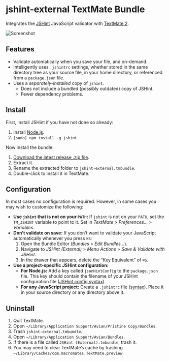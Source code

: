 # jshint-external TextMate Bundle

Integrates the [JSHint](http://www.jshint.com/) JavaScript validator with [TextMate 2](https://github.com/textmate/textmate).

![Screenshot](https://raw.github.com/natesilva/jshint-external.tmbundle/master/screenshot.png)

## Features

* Validate automatically when you save your file, and on-demand.
* Intelligently uses `.jshintrc` settings, whether stored in the same directory tree as your source file, in your home directory, or referenced from a `package.json` file.
* Uses a *separately-installed* copy of `jshint`.
    * Does not include a bundled (possibly outdated) copy of JSHint.
    * Fewer dependency problems.

## Install

First, install JSHint if you have not done so already:

1. Install [Node.js](https://nodejs.org/).
2. `[sudo] npm install -g jshint`

Now install the bundle:

1. [Download the latest release .zip file](https://github.com/natesilva/jshint-external.tmbundle/releases/latest).
2. Extract it.
3. Rename the extracted folder to `jshint-external.tmbundle`.
4. Double-click to install it in TextMate.

## Configuration

In most cases no configuration is required. However, in some cases you may wish to customize the following:

* **Use `jshint` that is not on your `PATH`:** If `jshint` is not on your `PATH`, set the `TM_JSHINT` variable to point to it. Set in *TextMate* > *Preferences…* > *Variables*.
* **Don’t validate on save:** If you don’t want to validate your JavaScript automatically whenever you press `⌘S`:
    1. Open the Bundle Editor (*Bundles* > *Edit Bundles…*).
    2. Navigate to *JSHint (External)* > *Menu Actions* > *Save & Validate with JSHint*.
    3. In the drawer that appears, delete the “Key Equivalent” of `⌘S`.
* **Use a project-specific JSHint configuration:**
    * **For Node.js:** Add a key called `jsonHintConfig` to the `package.json` file. This key should contain the filename of your JSHint configuration file ([JSHint config syntax](http://www.jshint.com/docs/)).
    * **For any JavaScript project:** Create a `.jshintrc` file ([syntax](http://www.jshint.com/docs/)). Place it in your source directory or any directory above it.

## Uninstall

1. Quit TextMate.
2. Open `~/Library/Application Support/Avian/Pristine Copy/Bundles`.
3. Trash `jshint-external.tmbundle`.
4. Open `~/Library/Application Support/Avian/Bundles`.
5. If there is a file called `JSHint (External).tmbundle`, trash it.
6. You may need to clear TextMate’s cache by trashing `~/Library/Caches/com.macromates.TextMate.preview`.
